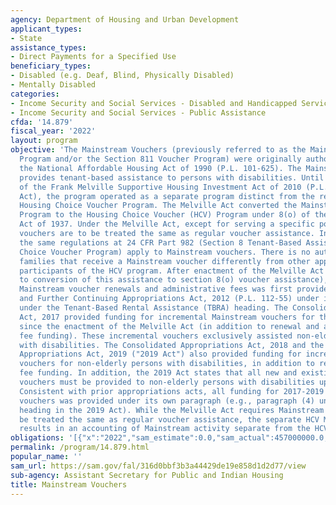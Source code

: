 ```yaml
---
agency: Department of Housing and Urban Development
applicant_types:
- State
assistance_types:
- Direct Payments for a Specified Use
beneficiary_types:
- Disabled (e.g. Deaf, Blind, Physically Disabled)
- Mentally Disabled
categories:
- Income Security and Social Services - Disabled and Handicapped Services
- Income Security and Social Services - Public Assistance
cfda: '14.879'
fiscal_year: '2022'
layout: program
objective: 'The Mainstream Vouchers (previously referred to as the Mainstream 5-Year
  Program and/or the Section 811 Voucher Program) were originally authorized under
  the National Affordable Housing Act of 1990 (P.L. 101-625). The Mainstream Vouchers
  provides tenant-based assistance to persons with disabilities. Until the passage
  of the Frank Melville Supportive Housing Investment Act of 2010 (P.L. 111-374) (Melville
  Act), the program operated as a separate program distinct from the regular tenant-based
  Housing Choice Voucher Program. The Melville Act converted the Mainstream 5-Year
  Program to the Housing Choice Voucher (HCV) Program under 8(o) of the U.S. Housing
  Act of 1937. Under the Melville Act, except for serving a specific population, Mainstream
  vouchers are to be treated the same as regular voucher assistance. In other words,
  the same regulations at 24 CFR Part 982 (Section 8 Tenant-Based Assistance: Housing
  Choice Voucher Program) apply to Mainstream vouchers. There is no authority to treat
  families that receive a Mainstream voucher differently from other applicants and
  participants of the HCV program. After enactment of the Melville Act (i.e., subsequent
  to conversion of this assistance to section 8(o) voucher assistance), funding for
  Mainstream voucher renewals and administrative fees was first provided in the Consolidated
  and Further Continuing Appropriations Act, 2012 (P.L. 112-55) under its own paragraph
  under the Tenant-Based Rental Assistance (TBRA) heading. The Consolidated Appropriations
  Act, 2017 provided funding for incremental Mainstream vouchers for the first time
  since the enactment of the Melville Act (in addition to renewal and administrative
  fee funding). These incremental vouchers exclusively assisted non-elderly persons
  with disabilities. The Consolidated Appropriations Act, 2018 and the Consolidated
  Appropriations Act, 2019 ("2019 Act") also provided funding for incremental Mainstream
  vouchers for non-elderly persons with disabilities, in addition to renewal and administrative
  fee funding. In addition, the 2019 Act states that all new and existing Mainstream
  vouchers must be provided to non-elderly persons with disabilities upon turnover.
  Consistent with prior appropriations acts, all funding for 2017-2019 Mainstream
  vouchers was provided under its own paragraph (e.g., paragraph (4) under the TBRA
  heading in the 2019 Act). While the Melville Act requires Mainstream vouchers to
  be treated the same as regular voucher assistance, the separate HCV Mainstream appropriations
  results in an accounting of Mainstream activity separate from the HCV program.'
obligations: '[{"x":"2022","sam_estimate":0.0,"sam_actual":457000000.0,"usa_spending_actual":68728581.0},{"x":"2023","sam_estimate":582500000.0,"sam_actual":0.0,"usa_spending_actual":361463095.0},{"x":"2024","sam_estimate":686000000.0,"sam_actual":0.0,"usa_spending_actual":0.0}]'
permalink: /program/14.879.html
popular_name: ''
sam_url: https://sam.gov/fal/316d0bbf3b3a44429de19e858d1d2d77/view
sub-agency: Assistant Secretary for Public and Indian Housing
title: Mainstream Vouchers
---
```

